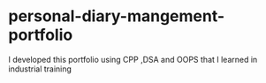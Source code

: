 # personal-diary-mangement-portfolio
I developed this portfolio using CPP ,DSA and OOPS that I learned in industrial training  
